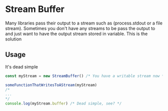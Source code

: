 # Stream Buffer
 Many libraries pass their output to a stream such as (process.stdout or a file stream). Sometimes you don't have any streams to be pass the output to and just want to have the output stream stored in variable. This is the solution


 ## Usage
 It's dead simple
 ```javascript
 const myStream = new StreamBuffer() /* You have a writable stream now */

 someFunctionThatWritesToAStream(myStream)
/*
 ...
*/
console.log(myStream.buffer) /* Dead simple, see? */
 ```